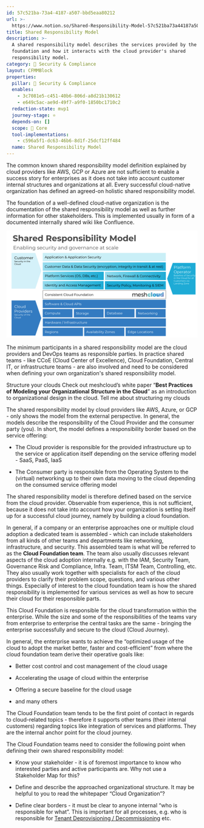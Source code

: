 ```yaml
---
id: 57c521ba-73a4-4187-a507-bbd5eaa80212
url: >-
  https://www.notion.so/Shared-Responsibility-Model-57c521ba73a44187a507bbd5eaa80212
title: Shared Responsibility Model
description: >-
  A shared responsibility model describes the services provided by the cloud
  foundation and how it interacts with the cloud provider's shared
  responsibility model.
category: 🔖 Security & Compliance
layout: CFMMBlock
properties:
  pillar: 🔖 Security & Compliance
  enables:
    - 3c7081e5-c451-40b6-806d-a8d21b130612
    - e649c5ac-ae9d-49f7-a9f0-1850bc1710c2
  redaction-state: mvp1
  journey-stage: ⭐️
  depends-on: []
  scope: 🏢 Core
  tool-implementations:
    - c596a5f1-dc63-46b6-8d1f-25dcf12ff484
  name: Shared Responsibility Model
---
```


The common known shared responsibility model definition explained by cloud providers like AWS, GCP or Azure are not sufficient to enable a success story for enterprises as it does not take into account customer internal structures and organizations at all. Every successful cloud-native organization has defined an agreed-on holistic shared responsibility model.

The foundation of a well-defined cloud-native organization is the documentation of the shared responsibility model as well as further information for other stakeholders. This is implemented usually in form of a documented internally shared wiki like Confluence.

![image-a225542d-2bd5-434a-a62d-c469db0f453a](./a225542d-2bd5-434a-a62d-c469db0f453a.png)

The minimum participants in a shared responsibility model are the cloud providers and DevOps teams as responsible parties. In practice shared teams - like CCoE (Cloud Center of Excellence), Cloud Foundation, Central IT, or infrastructure teams - are also involved and need to be considered when defining your own organization's shared responsibility model.

<!--notion-markdown-cms:raw-->
<CallToAction>
  <CtaHeader>Structure your clouds</CtaHeader>
  <CtaText>Check out meshcloud’s white paper “<b>Best Practices of Modeling your Organizational Structure in the Cloud</b>” as an introduction to organizational design in the cloud.</CtaText>
  <CtaButton class="btn-primary" url="https://www.meshcloud.io/best-practices-organizational-structure-in-the-cloud/">Tell me about structuring my clouds</CtaButton>
</CallToAction>

The shared responsibility model by cloud providers like AWS, Azure, or GCP - only shows the model from the external perspective. In general, the models describe the responsibility of the Cloud Provider and the consumer party (you). In short, the model defines a responsibility border based on the service offering:

- The Cloud provider is responsible for the provided infrastructure up to the service or application itself depending on the service offering model - SaaS, PaaS, IaaS

- The Consumer party is responsible from the Operating System to the (virtual) networking up to their own data moving to the cloud depending on the consumed service offering model

The shared responsibility model is therefore defined based on the service from the cloud provider. Observable from experience, this is not sufficient, because it does not take into account how your organization is setting itself up for a successful cloud journey, namely by building a cloud foundation.



In general, if a company or an enterprise approaches one or multiple cloud adoption a dedicated team is assembled - which can include stakeholders from all kinds of other teams and departments like networking, infrastructure, and security. This assembled team is what will be referred to as the **Cloud Foundation team**. The team also usually discusses relevant aspects of the cloud adoption internally e.g. with the IAM, Security Team, Governance Risk and Compliance, Infra. Team, ITSM Team, Controlling, etc. They also usually work together with specialists for each of the cloud providers to clarify their problem scope, questions, and various other things. Especially of interest to the cloud foundation team is how the shared responsibility is implemented for various services as well as how to secure their cloud for their responsible parts.

This Cloud Foundation is responsible for the cloud transformation within the enterprise. While the size and some of the responsibilities of the teams vary from enterprise to enterprise the central tasks are the same - bringing the enterprise successfully and secure to the cloud (Cloud Journey).

In general, the enterprise wants to achieve the “optimized usage of the cloud to adopt the market better, faster and cost-efficient” from where the cloud foundation team derive their operative goals like:

- Better cost control and cost management of the cloud usage

- Accelerating the usage of cloud within the enterprise

- Offering a secure baseline for the cloud usage

- and many others



The Cloud Foundation team tends to be the first point of contact in regards to cloud-related topics - therefore it supports other teams (their internal customers) regarding topics like integration of services and platforms. They are the internal anchor point for the cloud journey.



The Cloud Foundation teams need to consider the following point when defining their own shared responsibility model:

- Know your stakeholder - it is of foremost importance to know who interested parties and active participants are. Why not use a Stakeholder Map for this?

- Define and describe the approached organizational structure. It may be helpful to you to read the whitepaper “Cloud Organization”?

- Define clear borders - it must be clear to anyone internal “who is responsible for what”. This is important for all processes, e.g. who is responsible for [Tenant Deprovisioning / Decommissioning](../tenant-management/tenant-deprovisioning-decommissioning.md) etc.

